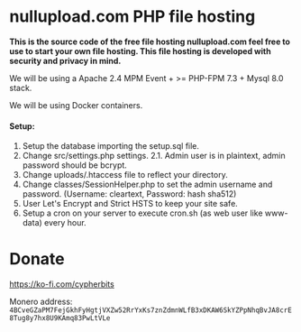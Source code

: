 # nullupload.com PHP file hosting

**This is the source code of the free file hosting nullupload.com feel free to use to start your own file hosting. 
This file hosting is developed with security and privacy in mind.**

We will be using a Apache 2.4 MPM Event + >= PHP-FPM 7.3 + Mysql 8.0 stack.

We will be using Docker containers.

#### Setup:

1. Setup the database importing the setup.sql file.
2. Change src/settings.php settings.
2.1. Admin user is in plaintext, admin password should be bcrypt.
3. Change uploads/.htaccess file to reflect your directory.
4. Change classes/SessionHelper.php to set the admin username and password. (Username: cleartext, Password: hash sha512)
5. User Let's Encrypt and Strict HSTS to keep your site safe.
6. Setup a cron on your server to execute cron.sh (as web user like www-data) every hour.

# Donate
https://ko-fi.com/cypherbits

Monero address:
`4BCveGZaPM7FejGkhFyHgtjVXZw52RrYxKs7znZdmnWLfB3xDKAW6SkYZPpNhqBvJA8crE8Tug8y7hx8U9KAmq83PwLtVLe`